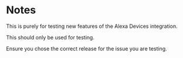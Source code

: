 # Notes

This is purely for testing new features of the Alexa Devices integration.

This should only be used for testing.

Ensure you chose the correct release for the issue you are testing.
